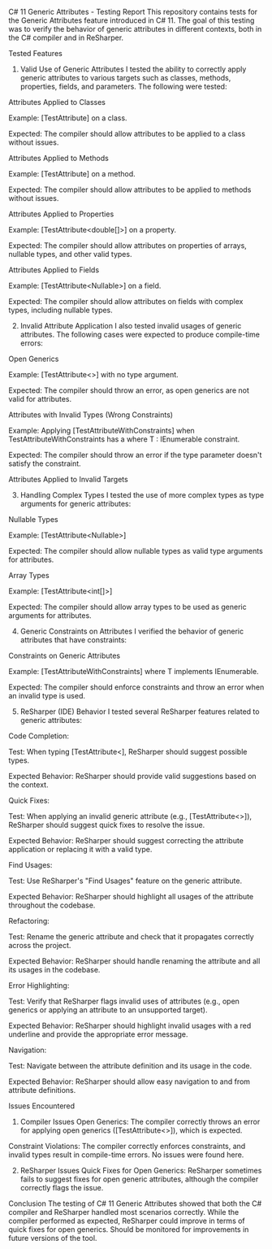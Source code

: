 C# 11 Generic Attributes - Testing Report
This repository contains tests for the Generic Attributes feature introduced in C# 11. The goal of this testing was to verify the behavior of generic attributes in different contexts, both in the C# compiler and in ReSharper.

Tested Features
1. Valid Use of Generic Attributes
I tested the ability to correctly apply generic attributes to various targets such as classes, methods, properties, fields, and parameters. The following were tested:

Attributes Applied to Classes

Example: [TestAttribute<int>] on a class.

Expected: The compiler should allow attributes to be applied to a class without issues.

Attributes Applied to Methods

Example: [TestAttribute<string>] on a method.

Expected: The compiler should allow attributes to be applied to methods without issues.

Attributes Applied to Properties

Example: [TestAttribute<double[]>] on a property.

Expected: The compiler should allow attributes on properties of arrays, nullable types, and other valid types.

Attributes Applied to Fields

Example: [TestAttribute<Nullable<bool>>] on a field.

Expected: The compiler should allow attributes on fields with complex types, including nullable types.


2. Invalid Attribute Application
I also tested invalid usages of generic attributes. The following cases were expected to produce compile-time errors:

Open Generics

Example: [TestAttribute<>] with no type argument.

Expected: The compiler should throw an error, as open generics are not valid for attributes.

Attributes with Invalid Types (Wrong Constraints)

Example: Applying [TestAttributeWithConstraints<int>] when TestAttributeWithConstraints<T> has a where T : IEnumerable constraint.

Expected: The compiler should throw an error if the type parameter doesn't satisfy the constraint.

Attributes Applied to Invalid Targets

3. Handling Complex Types
I tested the use of more complex types as type arguments for generic attributes:

Nullable Types

Example: [TestAttribute<Nullable<int>>]

Expected: The compiler should allow nullable types as valid type arguments for attributes.

Array Types

Example: [TestAttribute<int[]>]

Expected: The compiler should allow array types to be used as generic arguments for attributes.

4. Generic Constraints on Attributes
I verified the behavior of generic attributes that have constraints:

Constraints on Generic Attributes

Example: [TestAttributeWithConstraints<string>] where T implements IEnumerable.

Expected: The compiler should enforce constraints and throw an error when an invalid type is used.

5. ReSharper (IDE) Behavior
I tested several ReSharper features related to generic attributes:

Code Completion:

Test: When typing [TestAttribute<], ReSharper should suggest possible types.

Expected Behavior: ReSharper should provide valid suggestions based on the context.

Quick Fixes:

Test: When applying an invalid generic attribute (e.g., [TestAttribute<>]), ReSharper should suggest quick fixes to resolve the issue.

Expected Behavior: ReSharper should suggest correcting the attribute application or replacing it with a valid type.

Find Usages:

Test: Use ReSharper's "Find Usages" feature on the generic attribute.

Expected Behavior: ReSharper should highlight all usages of the attribute throughout the codebase.

Refactoring:

Test: Rename the generic attribute and check that it propagates correctly across the project.

Expected Behavior: ReSharper should handle renaming the attribute and all its usages in the codebase.

Error Highlighting:

Test: Verify that ReSharper flags invalid uses of attributes (e.g., open generics or applying an attribute to an unsupported target).

Expected Behavior: ReSharper should highlight invalid usages with a red underline and provide the appropriate error message.

Navigation:

Test: Navigate between the attribute definition and its usage in the code.

Expected Behavior: ReSharper should allow easy navigation to and from attribute definitions.

Issues Encountered
1. Compiler Issues
Open Generics: The compiler correctly throws an error for applying open generics ([TestAttribute<>]), which is expected.

Constraint Violations: The compiler correctly enforces constraints, and invalid types result in compile-time errors. No issues were found here.

2. ReSharper Issues
Quick Fixes for Open Generics: ReSharper sometimes fails to suggest fixes for open generic attributes, although the compiler correctly flags the issue.

Conclusion
The testing of C# 11 Generic Attributes showed that both the C# compiler and ReSharper handled most scenarios correctly. While the compiler performed as expected, ReSharper could improve in terms of quick fixes for open generics. Should be monitored for improvements in future versions of the tool.